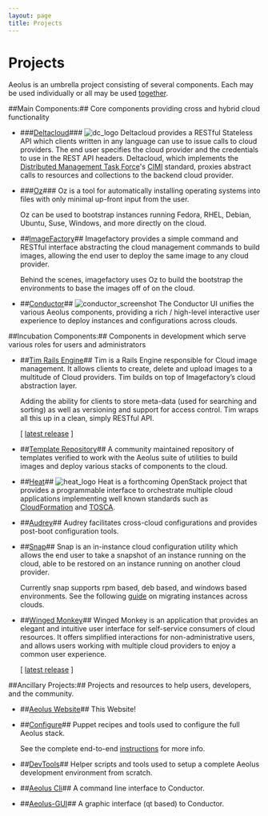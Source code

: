 ```yaml
---
layout: page
title: Projects
---
```


Projects
========

Aeolus is an umbrella project consisting of several components.
Each may be used individually or all may be used
[together](get_it.html "together").

<div id="projects_container" markdown="1">
##Main Components:##
Core components providing cross and hybrid cloud functionality

- ###[Deltacloud](http://deltacloud.apache.org/ "Deltacloud")###
  ![dc_logo](http://deltacloud.apache.org/assets/img/logo.png)
  Deltacloud provides a RESTful Stateless API which clients written in any language
  can use to issue calls to cloud providers. The end user specifies the cloud provider and
  the credentials to use in the REST API headers. Deltacloud, which
  implements the [Distributed Management Task Force](http://dmtf.org/)'s
  [CIMI](http://dmtf.org/standards/cloud) standard, proxies abstract calls to resources
  and collections to the backend cloud provider.

- ###[Oz](https://github.com/clalancette/oz/wiki "Oz")###
  Oz is a tool for automatically installing operating systems into files
  with only minimal up-front input from the user.

  Oz can be used to bootstrap instances running Fedora, RHEL, Debian, Ubuntu,
  Suse, Windows, and more directly on the cloud.

- ##[ImageFactory](http://github.com/aeolusproject/imagefactory/ "ImageFactory")##
  Imagefactory provides a simple command and RESTful interface abstracting the
  cloud management commands to build images, allowing the end user to deploy the
  same image to any cloud provider.

  Behind the scenes, imagefactory uses Oz to build the bootstrap the environments
  to base the images off of on the cloud.

- ##[Conductor](http://github.com/aeolusproject/conductor/ "Conductor")##
  ![conductor_screenshot](http://www.aeolusproject.org/images/screenshots/0.9.0/thumbnails/monitor_overview_thumb.png)
  The Conductor UI unifies the various Aeolus components, providing a rich / high-level
  interactive user experience to deploy instances and configurations across clouds.

  <div style="clear:both"></div>

##Incubation Components:##
Components in development which serve various roles for users and administrators

- ##[Tim Rails Engine](http://github.com/aeolus-incubator/tim/ "Tim")##
  Tim is a Rails Engine responsible for Cloud image management.  It  allows clients to create, delete and upload images to a multitude of Cloud providers.  Tim builds on top of Imagefactory’s cloud abstraction layer.

  Adding the ability for clients to store meta-data (used for searching and sorting) as well as versioning and support for access control.  Tim wraps all this up in a clean, simply RESTful API.

  [ [latest release](releases/tim-0.2.0.html) ]

- ##[Template Repository](https://github.com/aeolus-incubator/templates "Template Repository")##
  A community maintained repository of templates verified to work with the Aeolus
  suite of utilities to build images and deploy various stacks of components to the
  cloud.

- ##[Heat](http://heat-api.org/ "Heat API")##
  ![heat_logo](http://heat-api.org/heat-logo-design/slow/heat_logo-large.png)
  Heat is a forthcoming OpenStack project that provides a programmable interface
  to orchestrate multiple cloud applications implementing well known standards such
  as [CloudFormation](http://aws.amazon.com/cloudformation/) and
  [TOSCA](http://docs.oasis-open.org/tosca/TOSCA/v1.0/csd04/TOSCA-v1.0-csd04.html).

  <div style="clear:both"></div>

- ##[Audrey](http://github.com/aeolusproject/audrey/ "Audrey")##
  Audrey facilitates cross-cloud configurations and provides
  post-boot configuration tools.

- ##[Snap](http://github.com/movitto/snap/ "Snap")##
  Snap is an in-instance cloud configuration utility which allows the end user to
  take a snapshot of an instance running on the cloud, able to be restored on an
  instance running on another cloud provider.

  Currently snap supports rpm based, deb based, and windows based environments. See
  the following [guide](http://mo.morsi.org/blog/node/347) on migrating instances
  across clouds.

- ##[Winged Monkey](http://www.wingedmonkey.org)##
  Winged Monkey is an application that provides an elegant and intuitive user interface for self-service consumers of cloud resources.  It offers simplified interactions for non-administrative users, and allows users working with multiple cloud providers to enjoy a common user experience.

  [ [latest release](releases/wingedmonkey-0.1.0.html) ]


##Ancillary Projects:##
Projects and resources to help users, developers, and the community.

- ##[Aeolus Website](https://github.com/aeolusproject/aeolusproject.github.com "This Website")##
  This Website!

- ##[Configure](http://github.com/aeolusproject/aeolus-configure "Configuration tool")##
  Puppet recipes and tools used to configure the full Aeolus stack.

  See the complete end-to-end [instructions](get_it.html) for more info.

- ##[DevTools](https://github.com/aeolus-incubator/dev-tools  "Aeolus Developer Tools")##
  Helper scripts and tools used to setup a complete Aeolus development environment
  from scratch.

- ##[Aeolus Cli](http://github.com/aeolusproject/aeolus-cli "The Aeolus Command Line Interface")##
  A command line interface to Conductor.

- ##[Aeolus-GUI](https://github.com/niteshnarayanlal/Aeolus-gui "Aeolus-GUI")##
  A graphic interface (qt based) to Conductor.

</div>
